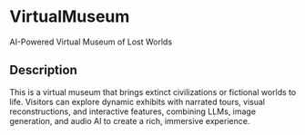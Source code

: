# VirtualMuseum
AI-Powered Virtual Museum of Lost Worlds

## Description
This is a virtual museum that brings extinct civilizations or fictional worlds to life. Visitors can explore dynamic exhibits with narrated tours, visual reconstructions, and interactive features, combining LLMs, image generation, and audio AI to create a rich, immersive experience.